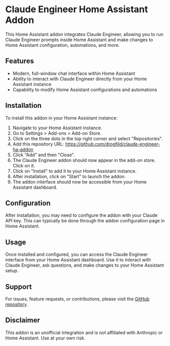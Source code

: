 # Claude Engineer Home Assistant Addon

This Home Assistant addon integrates Claude Engineer, allowing you to run Claude Engineer prompts inside Home Assistant and make changes to Home Assistant configuration, automations, and more.

## Features

- Modern, full-window chat interface within Home Assistant
- Ability to interact with Claude Engineer directly from your Home Assistant instance
- Capability to modify Home Assistant configurations and automations

## Installation

To install this addon in your Home Assistant instance:

1. Navigate to your Home Assistant instance.
2. Go to Settings > Add-ons > Add-on Store.
3. Click on the three dots in the top right corner and select "Repositories".
4. Add this repository URL: https://github.com/drogfild/claude-engineer-ha-addon
5. Click "Add" and then "Close".
6. The Claude Engineer addon should now appear in the add-on store. Click on it.
7. Click on "Install" to add it to your Home Assistant instance.
8. After installation, click on "Start" to launch the addon.
9. The addon interface should now be accessible from your Home Assistant dashboard.

## Configuration

After installation, you may need to configure the addon with your Claude API key. This can typically be done through the addon configuration page in Home Assistant.

## Usage

Once installed and configured, you can access the Claude Engineer interface from your Home Assistant dashboard. Use it to interact with Claude Engineer, ask questions, and make changes to your Home Assistant setup.

## Support

For issues, feature requests, or contributions, please visit the [GitHub repository](https://github.com/drogfild/claude-engineer-ha-addon).

## Disclaimer

This addon is an unofficial integration and is not affiliated with Anthropic or Home Assistant. Use at your own risk.